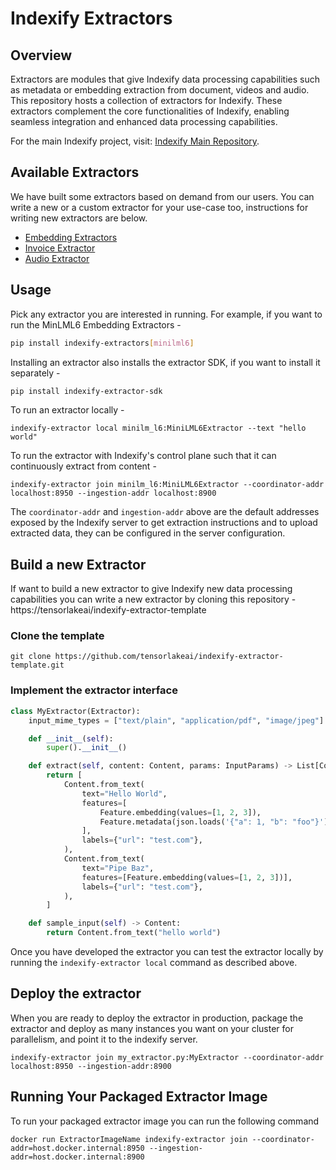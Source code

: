 # Indexify Extractors

## Overview

Extractors are modules that give Indexify data processing capabilities such as metadata or embedding extraction from document, videos and audio. This repository hosts a collection of extractors for Indexify.
These extractors complement the core functionalities of Indexify, enabling seamless integration and enhanced data processing capabilities.

For the main Indexify project, visit: [Indexify Main Repository](https://github.com/diptanu/indexify).

## Available Extractors
We have built some extractors based on demand from our users. You can write a new or a custom extractor for your use-case too, instructions for writing new extractors are below.

* [Embedding Extractors](https://github.com/tensorlakeai/indexify-extractors/tree/main/embedding)
* [Invoice Extractor](https://github.com/tensorlakeai/indexify-extractors/tree/main/invoices)
* [Audio Extractor](https://github.com/tensorlakeai/indexify-extractors/tree/main/whisper-asr)

## Usage

Pick any extractor you are interested in running. For example, if you want to run the MinLML6 Embedding Extractors -

```bash
pip install indexify-extractors[minilml6]
```
Installing an extractor also installs the extractor SDK, if you want to install it separately -
```bash
pip install indexify-extractor-sdk
```

To run an extractor locally -
```
indexify-extractor local minilm_l6:MiniLML6Extractor --text "hello world"
```

To run the extractor with Indexify's control plane such that it can continuously extract from content -
```
indexify-extractor join minilm_l6:MiniLML6Extractor --coordinator-addr localhost:8950 --ingestion-addr localhost:8900
```
The `coordinator-addr` and `ingestion-addr` above are the default addresses exposed by the Indexify server to get extraction instructions and to upload extracted data, they can be configured in the server configuration.

## Build a new Extractor
If want to build a new extractor to give Indexify new data processing capabilities you can write a new extractor by cloning this repository - https://tensorlakeai/indexify-extractor-template

### Clone the template
```shell
git clone https://github.com/tensorlakeai/indexify-extractor-template.git
``` 

### Implement the extractor interface 
```python
class MyExtractor(Extractor):
    input_mime_types = ["text/plain", "application/pdf", "image/jpeg"]

    def __init__(self):
        super().__init__()

    def extract(self, content: Content, params: InputParams) -> List[Content]:
        return [
            Content.from_text(
                text="Hello World",
                features=[
                    Feature.embedding(values=[1, 2, 3]),
                    Feature.metadata(json.loads('{"a": 1, "b": "foo"}')),
                ],
                labels={"url": "test.com"},
            ),
            Content.from_text(
                text="Pipe Baz",
                features=[Feature.embedding(values=[1, 2, 3])],
                labels={"url": "test.com"},
            ),
        ]

    def sample_input(self) -> Content:
        return Content.from_text("hello world")

```

Once you have developed the extractor you can test the extractor locally by running the `indexify-extractor local` command as described above.

## Deploy the extractor
When you are ready to deploy the extractor in production, package the extractor and deploy as many instances you want on your cluster for parallelism, and point it to the indexify server. 
```
indexify-extractor join my_extractor.py:MyExtractor --coordinator-addr localhost:8950 --ingestion-addr:8900
```

## Running Your Packaged Extractor Image
To run your packaged extractor image you can run the following command
```
docker run ExtractorImageName indexify-extractor join --coordinator-addr=host.docker.internal:8950 --ingestion-addr=host.docker.internal:8900
```
